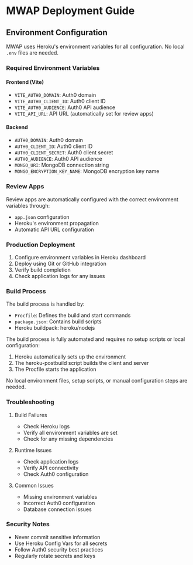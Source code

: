 # MWAP Deployment Guide

## Environment Configuration

MWAP uses Heroku's environment variables for all configuration. No local `.env` files are needed.

### Required Environment Variables

#### Frontend (Vite)
- `VITE_AUTH0_DOMAIN`: Auth0 domain
- `VITE_AUTH0_CLIENT_ID`: Auth0 client ID
- `VITE_AUTH0_AUDIENCE`: Auth0 API audience
- `VITE_API_URL`: API URL (automatically set for review apps)

#### Backend
- `AUTH0_DOMAIN`: Auth0 domain
- `AUTH0_CLIENT_ID`: Auth0 client ID
- `AUTH0_CLIENT_SECRET`: Auth0 client secret
- `AUTH0_AUDIENCE`: Auth0 API audience
- `MONGO_URI`: MongoDB connection string
- `MONGO_ENCRYPTION_KEY_NAME`: MongoDB encryption key name

### Review Apps

Review apps are automatically configured with the correct environment variables through:
- `app.json` configuration
- Heroku's environment propagation
- Automatic API URL configuration

### Production Deployment

1. Configure environment variables in Heroku dashboard
2. Deploy using Git or GitHub integration
3. Verify build completion
4. Check application logs for any issues

### Build Process

The build process is handled by:
- `Procfile`: Defines the build and start commands
- `package.json`: Contains build scripts
- Heroku buildpack: heroku/nodejs

The build process is fully automated and requires no setup scripts or local configuration:
1. Heroku automatically sets up the environment
2. The heroku-postbuild script builds the client and server
3. The Procfile starts the application

No local environment files, setup scripts, or manual configuration steps are needed.

### Troubleshooting

1. Build Failures
   - Check Heroku logs
   - Verify all environment variables are set
   - Check for any missing dependencies

2. Runtime Issues
   - Check application logs
   - Verify API connectivity
   - Check Auth0 configuration

3. Common Issues
   - Missing environment variables
   - Incorrect Auth0 configuration
   - Database connection issues

### Security Notes

- Never commit sensitive information
- Use Heroku Config Vars for all secrets
- Follow Auth0 security best practices
- Regularly rotate secrets and keys